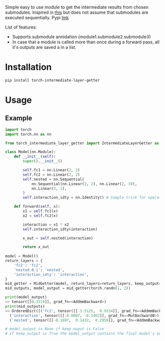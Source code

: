 Simple easy to use module to get the intermediate results from chosen submodules. Inspired in [this](https://github.com/pytorch/vision/blob/f76e598d47879dbd917bf5936bbd11ff41632787/torchvision/models/_utils.py#L7) but does not assume that submodules are executed sequentially. Pypi [link](https://pypi.org/project/torch-intermediate-layer-getter/)

List of features:
- Supports submodule annidation (module1.submodule2.submodule3)
- In case that a module is called more than once during a forward pass, all it's outputs are saved a in a list.

# Installation

```sh
pip install torch-intermediate-layer-getter
```

# Usage
## Example

```python
import torch
import torch.nn as nn

from torch_intermediate_layer_getter import IntermediateLayerGetter as MidGetter

class Model(nn.Module):
    def __init__(self):
        super().__init__()

        self.fc1 = nn.Linear(2, 2)
        self.fc2 = nn.Linear(2, 2)
        self.nested = nn.Sequential(
            nn.Sequential(nn.Linear(2, 2), nn.Linear(2, 3)),
            nn.Linear(3, 1),
        )
        self.interaction_idty = nn.Identity() # Simple trick for operations not performed as modules

    def forward(self, x):
        x1 = self.fc1(x)
        x2 = self.fc2(x)

        interaction = x1 * x2
        self.interaction_idty(interaction)

        x_out = self.nested(interaction)

        return x_out
        
model = Model()
return_layers = {
    'fc2': 'fc2',
    'nested.0.1': 'nested',
    'interaction_idty': 'interaction',
}
mid_getter = MidGetter(model, return_layers=return_layers, keep_output=True)
mid_outputs, model_output = mid_getter(torch.randn(1, 2))

print(model_output)
>> tensor([[0.3219]], grad_fn=<AddmmBackward>)
print(mid_outputs)
>> OrderedDict([('fc2', tensor([[-1.5125,  0.9334]], grad_fn=<AddmmBackward>)),
  ('interaction', tensor([[-0.0687, -0.1462]], grad_fn=<MulBackward0>)),
  ('nested', tensor([[-0.1697,  0.1432,  0.2959]], grad_fn=<AddmmBackward>))])

# model_output is None if keep_ouput is False
# if keep_output is True the model_output contains the final model's output
```

